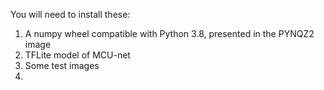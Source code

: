 You will need to install these:
1) A numpy wheel compatible with Python 3.8, presented in the PYNQZ2 image
2) TFLite model of MCU-net
3) Some test images
4) 
